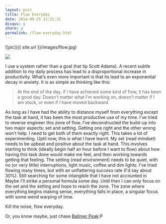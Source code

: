 ```yaml
---
layout: post
title: Flow Everyday
date: 2014-09-25 12:21:31
disqus: y
share: y
permalink: /flow-everyday.html
---
```


![pic]({{ site.url }}/images/flow.jpg)

<img style="float: centre" src="{{ site.url }}/images/flow.jpg">

I use a system rather than a goal (hat tip Scott Adams). A recent subtle addition to my daily process has lead to a disproportional increase in productivity. What’s even more important is that its lead to an exponential decay in anxiety. It is as simple as thinking like this: 
>  At the end of the day, if I have achieved some kind of flow, it has been a good day. 
> Doesn't matter what I'm working on, doesn't matter if I am stuck, or even if I have moved backward. 

As long as I have had the ability to distance myself from everything except the task at hand, it has been the most productive use of my time. I’ve tried to reverse engineer this zone of flow. I’ve deconstructed the build-up into two major aspects: set and setting. Getting one right and the other wrong won’t help. I need to get both of them exactly right. This takes a lot of experimenting. Uptil now, this is what I have learnt. My set (read mindset) needs to be upbeat and positive about the task at hand. This involves starting to think (ideally begin half an hour before I want to flow) about how having this task done would make me feel, and then working towards getting that feeling. The setting (read environment) needs to be quiet, with no (or very little) interruptions, light music, coffee and dim lights. 
I’ve tried flowing many times, but with an unflattering success rate (I'd say about 30%). Still searching for some intangible that I have not accounted in Maybe I'll strike a personal formula some day. Until then I can only focus on the set and the setting and hope to reach the zone. The zone where everything begins making sense, everything falls in place, a singular focus with some weird warping of time. 

Kill the noise, flow everyday.

Or, you know maybe, just chase [Ballmer Peak](http://xkcd.com/323/):P